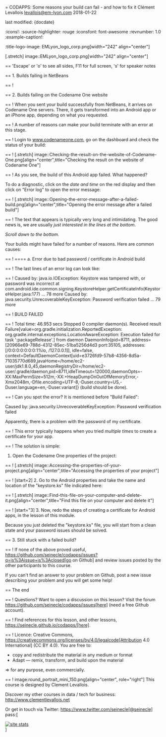 = CODAPPS: Some reasons your build can fail - and how to fix it
Clément Levallois <levallois@em-lyon.com>
2018-01-22

last modified: {docdate}

:icons!:
:source-highlighter: rouge
:iconsfont: font-awesome
:revnumber: 1.0
:example-caption!:


:title-logo-image: EMLyon_logo_corp.png[width="242" align="center"]

[.stretch]
image::EMLyon_logo_corp.png[width="242" align="center"]


==  'Escape' or 'o' to see all sides, F11 for full screen, 's' for speaker notes

==  1. Builds failing in NetBeans

==  !

==  2. Builds failing on the Codename One website

==  !
When you sent your build successfully from NetBeans, it arrives on Codename One servers. There, it gets transformed into an Android app or an iPhone app, depending on what you requested.

==  !
A number of reasons can make your build terminate with an error at this stage.

==  !
Login to www.codenameone.com, go on the dashboard and check the status of your build:

==  !
[.stretch]
image::Checking-the-result-on-the-website-of-Codename-One.png[align="center",title="Checking the result on the website of Codename One"]


==  !
As you see, the build of this Android app failed. What happened?

To do a diagnostic, click on the *date and time* on the red display and then click on "Error log" to open the error message:

==  !
[.stretch]
image::Opening-the-error-message-after-a-failed-build.png[align="center",title="Opening the error message after a failed build"]


==  !
The text that appears is typically very long and intimidating. The good news is, we are usually *just interested in the lines at the bottom*.

*Scroll down to the bottom.*

Your builds might have failed for a number of reasons. Here are common causes:

==  !
==== a. Error due to bad password / certificate in Android build

==  !
The last lines of an error log can look like:

==  !
 Caused by: java.io.IOException: Keystore was tampered with, or password was incorrect
 at com.android.ide.common.signing.KeystoreHelper.getCertificateInfo(KeystoreHelper.java:177)
 ... 78 more
 Caused by: java.security.UnrecoverableKeyException: Password verification failed
 ... 79 more

==  !
 BUILD FAILED

==  !
 Total time: 46.953 secs
 Stopped 0 compiler daemon(s).
 Received result Failure[value=org.gradle.initialization.ReportedException: org.gradle.internal.exceptions.LocationAwareException: Execution failed for task ':packageRelease'.] from daemon DaemonInfo{pid=8711, address=[20966e69-788d-4312-85ec-51ba5256d4d3 port:35105, addresses:[/0:0:0:0:0:0:0:1%lo, /127.0.0.1]], idle=false, context=DefaultDaemonContext[uid=e3726fd9-57b8-4356-8d5a-71035770d689,javaHome=/home/ec2-user/jdk1.8.0_45,daemonRegistryDir=/home/ec2-user/.gradle/daemon,pid=8711,idleTimeout=120000,daemonOpts=-XX:MaxPermSize=512m,-XX:+HeapDumpOnOutOfMemoryError,-Xmx2048m,-Dfile.encoding=UTF-8,-Duser.country=US,-Duser.language=en,-Duser.variant]} (build should be done).

==  !
Can you spot the error? It is mentioned before "Build Failed":

 Caused by: java.security.UnrecoverableKeyException: Password verification failed

Apparently, there is a problem with the password of my certificate.

==  !
This error typically happens when you tried *multiple times* to create a certificate for your app.

==  !
The solution is simple:

1. Open the Codename One properties of the project:

==  !
[.stretch]
image::Accessing-the-properties-of-your-project.png[align="center",title="Accessing the properties of your project"]


==  !
[start=2]
2. Go to the Android properties and take the name and location of the "keystore.ks" file indicated here:

==  !
[.stretch]
image::Find-this-file-on-your-computer-and-delete-it.png[align="center",title="Find this file on your computer and delete it"]


==  !
[start="3]
3. Now, redo the steps of creating a certificate for Android apps, in the lesson of this module.

Because you just deleted the "keystore.ks" file, you will start from a clean state and your password issues should be solved.

==  3. Still stuck with a failed build?

==  !
If none of the above proved useful, https://github.com/seinecle/codapps/issues?q=is%3Aissue+is%3Aclosed[go on Github] and review issues posted by the other participants to this course.

If you can't find an answer to your problem on Github, post a new issue describing your problem and you will get some help!


==  The end

==  !
Questions? Want to open a discussion on this lesson? Visit the forum https://github.com/seinecle/codapps/issues[here] (need a free Github account).

==  !
Find references for this lesson, and other lessons, https://seinecle.github.io/codapps/[here].

==  !
Licence: Creative Commons, https://creativecommons.org/licenses/by/4.0/legalcode[Attribution 4.0 International] (CC BY 4.0).
You are free to:

- copy and redistribute the material in any medium or format
- Adapt — remix, transform, and build upon the material

=> for any purpose, even commercially.

==  !
image:round_portrait_mini_150.png[align="center", role="right"]
This course is designed by Clement Levallois.

Discover my other courses in data / tech for business: http://www.clementlevallois.net

Or get in touch via Twitter: https://www.twitter.com/seinecle[@seinecle]
pass:[    <!-- Start of StatCounter Code for Default Guide -->
    <script type="text/javascript">
        var sc_project = 11592657;
        var sc_invisible = 1;
        var sc_security = "11592657";
        var scJsHost = (("https:" == document.location.protocol) ?
            "https://secure." : "http://www.");
        document.write("<sc" + "ript type='text/javascript' src='" +
            scJsHost +
            "statcounter.com/counter/counter.js'></" + "script>");
    </script>
    <noscript><div class="statcounter"><a title="site stats"
    href="http://statcounter.com/" target="_blank"><img
    class="statcounter"
    src="//c.statcounter.com/11592657/0/11592657/1/" alt="site
    stats"></a></div></noscript>
    <!-- End of StatCounter Code for Default Guide -->]
